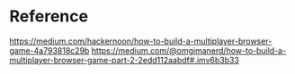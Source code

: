 # Reference
https://medium.com/hackernoon/how-to-build-a-multiplayer-browser-game-4a793818c29b
https://medium.com/@omgimanerd/how-to-build-a-multiplayer-browser-game-part-2-2edd112aabdf#.imv6b3b33